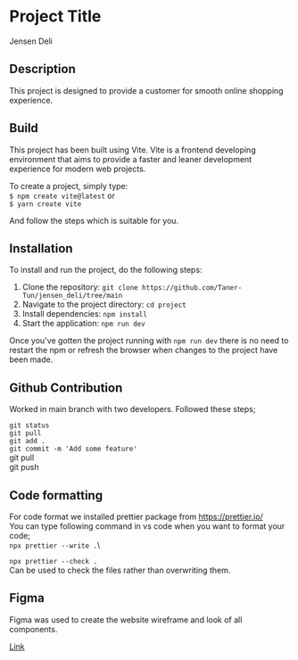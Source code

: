 # Project Title

Jensen Deli

## Description

This project is designed to provide a customer for smooth online shopping experience.

## Build

This project has been built using Vite. Vite is a frontend developing environment that aims to provide a faster and leaner development experience for modern web projects.

To create a project,  simply type:\
`$ npm create vite@latest` or \
`$ yarn create vite`

And follow the steps which is suitable for you.

## Installation

To install and run the project, do the following steps:

1. Clone the repository: `git clone https://github.com/Taner-Tun/jensen_deli/tree/main`
2. Navigate to the project directory: `cd project`
3. Install dependencies: `npm install`
4. Start the application: `npm run dev`

Once you've gotten the project running with `npm run dev` there is no need to restart the npm or refresh the browser when changes to the project have been made.

## Github Contribution

Worked in main branch with two developers. Followed these steps;

`git status`\
`git pull`\
`git add . `\
`git commit -m 'Add some feature'` \
git pull \
git push 


## Code formatting

For code format we installed prettier package from https://prettier.io/ \
You can type following command in vs code when you want to format your code;\
`npx prettier --write .`\

`npx prettier --check .`\
Can be used to check the files rather than overwriting them.

## Figma

Figma was used to create the website wireframe and look of all components.

[Link](https://www.figma.com/file/oQF8O5ObNvNEXUhdC2HlVR/JensenDeli?type=design&node-id=0%3A1&t=GEDD1oZhutEhzDks-1)